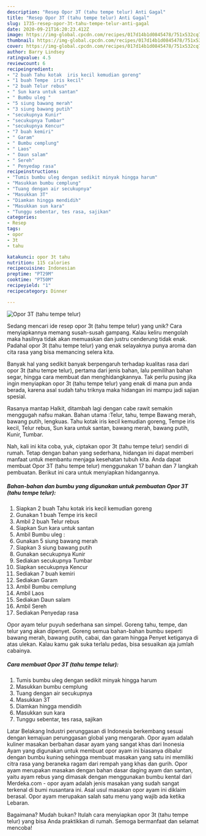 ```yaml
---
description: "Resep Opor 3T (tahu tempe telur) Anti Gagal"
title: "Resep Opor 3T (tahu tempe telur) Anti Gagal"
slug: 1735-resep-opor-3t-tahu-tempe-telur-anti-gagal
date: 2020-09-21T16:20:23.412Z
image: https://img-global.cpcdn.com/recipes/017d14b1d0845478/751x532cq70/opor-3t-tahu-tempe-telur-foto-resep-utama.jpg
thumbnail: https://img-global.cpcdn.com/recipes/017d14b1d0845478/751x532cq70/opor-3t-tahu-tempe-telur-foto-resep-utama.jpg
cover: https://img-global.cpcdn.com/recipes/017d14b1d0845478/751x532cq70/opor-3t-tahu-tempe-telur-foto-resep-utama.jpg
author: Barry Lindsey
ratingvalue: 4.5
reviewcount: 6
recipeingredient:
- "2 buah Tahu kotak  iris kecil kemudian goreng"
- "1 buah Tempe  iris kecil"
- "2 buah Telur rebus"
- " Sun kara untuk santan"
- " Bumbu uleg "
- "5 siung bawang merah"
- "3 siung bawang putih"
- "secukupnya Kunir"
- "secukupnya Tumbar"
- "secukupnya Kencur"
- "7 buah kemiri"
- " Garam"
- " Bumbu cemplung"
- " Laos"
- " Daun salam"
- " Sereh"
- " Penyedap rasa"
recipeinstructions:
- "Tumis bumbu uleg dengan sedikit minyak hingga harum"
- "Masukkan bumbu cemplung"
- "Tuang dengan air secukupnya"
- "Masukkan 3T"
- "Diamkan hingga mendidih"
- "Masukkan sun kara"
- "Tunggu sebentar, tes rasa, sajikan"
categories:
- Resep
tags:
- opor
- 3t
- tahu

katakunci: opor 3t tahu 
nutrition: 115 calories
recipecuisine: Indonesian
preptime: "PT29M"
cooktime: "PT50M"
recipeyield: "1"
recipecategory: Dinner

---
```



![Opor 3T (tahu tempe telur)](https://img-global.cpcdn.com/recipes/017d14b1d0845478/751x532cq70/opor-3t-tahu-tempe-telur-foto-resep-utama.jpg)

Sedang mencari ide resep opor 3t (tahu tempe telur) yang unik? Cara menyiapkannya memang susah-susah gampang. Kalau keliru mengolah maka hasilnya tidak akan memuaskan dan justru cenderung tidak enak. Padahal opor 3t (tahu tempe telur) yang enak selayaknya punya aroma dan cita rasa yang bisa memancing selera kita.

Banyak hal yang sedikit banyak berpengaruh terhadap kualitas rasa dari opor 3t (tahu tempe telur), pertama dari jenis bahan, lalu pemilihan bahan segar, hingga cara membuat dan menghidangkannya. Tak perlu pusing jika ingin menyiapkan opor 3t (tahu tempe telur) yang enak di mana pun anda berada, karena asal sudah tahu triknya maka hidangan ini mampu jadi sajian spesial.

Rasanya mantap Halkit, ditambah lagi dengan cabe rawit semakin menggugah nafsu makan. Bahan utama :Telur, tahu, tempe Bawang merah, bawang putih, lengkuas. Tahu kotak iris kecil kemudian goreng, Tempe iris kecil, Telur rebus, Sun kara untuk santan, bawang merah, bawang putih, Kunir, Tumbar.


Nah, kali ini kita coba, yuk, ciptakan opor 3t (tahu tempe telur) sendiri di rumah. Tetap dengan bahan yang sederhana, hidangan ini dapat memberi manfaat untuk membantu menjaga kesehatan tubuh kita. Anda dapat membuat Opor 3T (tahu tempe telur) menggunakan 17 bahan dan 7 langkah pembuatan. Berikut ini cara untuk menyiapkan hidangannya.

<!--inarticleads1-->

##### Bahan-bahan dan bumbu yang digunakan untuk pembuatan Opor 3T (tahu tempe telur):

1. Siapkan 2 buah Tahu kotak  iris kecil kemudian goreng
1. Gunakan 1 buah Tempe  iris kecil
1. Ambil 2 buah Telur rebus
1. Siapkan  Sun kara untuk santan
1. Ambil  Bumbu uleg :
1. Gunakan 5 siung bawang merah
1. Siapkan 3 siung bawang putih
1. Gunakan secukupnya Kunir
1. Sediakan secukupnya Tumbar
1. Siapkan secukupnya Kencur
1. Sediakan 7 buah kemiri
1. Sediakan  Garam
1. Ambil  Bumbu cemplung
1. Ambil  Laos
1. Sediakan  Daun salam
1. Ambil  Sereh
1. Sediakan  Penyedap rasa


Opor ayam telur puyuh sederhana san simpel. Goreng tahu, tempe, dan telur yang akan dipenyet. Goreng semua bahan-bahan bumbu seperti bawang merah, bawang putih, cabai, dan garam hingga Penyet ketiganya di atas ulekan. Kalau kamu gak suka terlalu pedas, bisa sesuaikan aja jumlah cabainya. 

<!--inarticleads2-->

##### Cara membuat Opor 3T (tahu tempe telur):

1. Tumis bumbu uleg dengan sedikit minyak hingga harum
1. Masukkan bumbu cemplung
1. Tuang dengan air secukupnya
1. Masukkan 3T
1. Diamkan hingga mendidih
1. Masukkan sun kara
1. Tunggu sebentar, tes rasa, sajikan


Latar Belakang Industri perunggasan di Indonesia berkembang sesuai dengan kemajuan perunggasan global yang mengarah. Opor ayam adalah kuliner masakan berbahan dasar ayam yang sangat khas dari Inonesia Ayam yang digunakan untuk membuat opor ayam ini biasanya dibalur dengan bumbu kuning sehingga membuat masakan yang satu ini memiliki citra rasa yang beraneka ragam dari rempah yang khas dan gurih. Opor ayam merupakan masakan dengan bahan dasar daging ayam dan santan, yaitu ayam rebus yang dimasak dengan menggunakan bumbu kental dari Merdeka.com - opor ayam adalah jenis masakan yang sudah sangat terkenal di bumi nusantara ini. Asal usul masakan opor ayam ini diklaim berasal. Opor ayam merupakan salah satu menu yang wajib ada ketika Lebaran. 

Bagaimana? Mudah bukan? Itulah cara menyiapkan opor 3t (tahu tempe telur) yang bisa Anda praktikkan di rumah. Semoga bermanfaat dan selamat mencoba!
